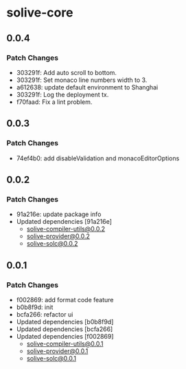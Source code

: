 # solive-core

## 0.0.4

### Patch Changes

- 303291f: Add auto scroll to bottom.
- 303291f: Set monaco line numbers width to 3.
- a612638: update default environment to Shanghai
- 303291f: Log the deployment tx.
- f70faad: Fix a lint problem.

## 0.0.3

### Patch Changes

- 74ef4b0: add disableValidation and monacoEditorOptions

## 0.0.2

### Patch Changes

- 91a216e: update package info
- Updated dependencies [91a216e]
  - solive-compiler-utils@0.0.2
  - solive-provider@0.0.2
  - solive-solc@0.0.2

## 0.0.1

### Patch Changes

- f002869: add format code feature
- b0b8f9d: init
- bcfa266: refactor ui
- Updated dependencies [b0b8f9d]
- Updated dependencies [bcfa266]
- Updated dependencies [f002869]
  - solive-compiler-utils@0.0.1
  - solive-provider@0.0.1
  - solive-solc@0.0.1
